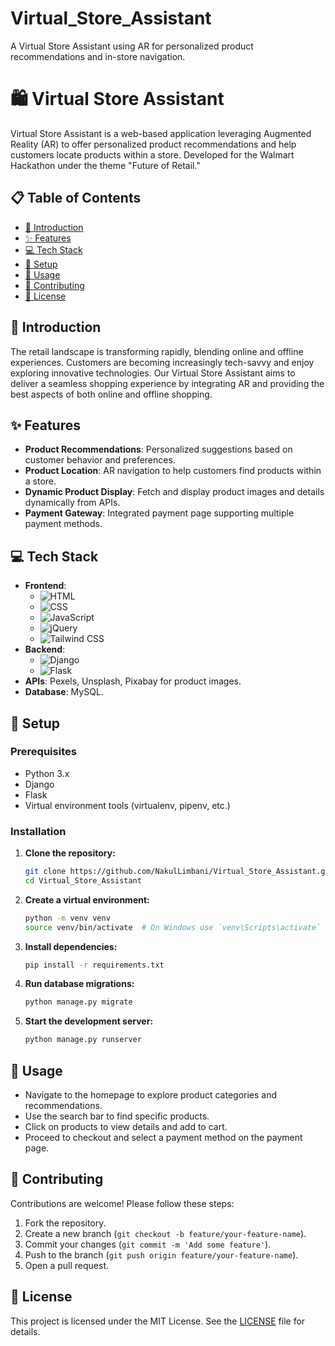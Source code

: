 # Virtual_Store_Assistant
A Virtual Store Assistant using AR for personalized product recommendations and in-store navigation.

# 🛍️ Virtual Store Assistant

Virtual Store Assistant is a web-based application leveraging Augmented Reality (AR) to offer personalized product recommendations and help customers locate products within a store. Developed for the Walmart Hackathon under the theme "Future of Retail."

## 📋 Table of Contents

- [📖 Introduction](#-introduction)
- [✨ Features](#-features)
- [💻 Tech Stack](#-tech-stack)
- [🚀 Setup](#-setup)
- [🔧 Usage](#-usage)
- [🤝 Contributing](#-contributing)
- [📜 License](#-license)

## 📖 Introduction

The retail landscape is transforming rapidly, blending online and offline experiences. Customers are becoming increasingly tech-savvy and enjoy exploring innovative technologies. Our Virtual Store Assistant aims to deliver a seamless shopping experience by integrating AR and providing the best aspects of both online and offline shopping.

## ✨ Features

- **Product Recommendations**: Personalized suggestions based on customer behavior and preferences.
- **Product Location**: AR navigation to help customers find products within a store.
- **Dynamic Product Display**: Fetch and display product images and details dynamically from APIs.
- **Payment Gateway**: Integrated payment page supporting multiple payment methods.

## 💻 Tech Stack

- **Frontend**: 
  - ![HTML](https://img.shields.io/badge/HTML-239120?style=for-the-badge&logo=html5&logoColor=white)
  - ![CSS](https://img.shields.io/badge/CSS-239120?style=for-the-badge&logo=css3&logoColor=white)
  - ![JavaScript](https://img.shields.io/badge/JavaScript-F7DF1E?style=for-the-badge&logo=javascript&logoColor=black)
  - ![jQuery](https://img.shields.io/badge/jQuery-0769AD?style=for-the-badge&logo=jquery&logoColor=white)
  - ![Tailwind CSS](https://img.shields.io/badge/Tailwind_CSS-38B2AC?style=for-the-badge&logo=tailwind-css&logoColor=white)
- **Backend**: 
  - ![Django](https://img.shields.io/badge/Django-092E20?style=for-the-badge&logo=django&logoColor=white)
  - ![Flask](https://img.shields.io/badge/Flask-000000?style=for-the-badge&logo=flask&logoColor=white)
- **APIs**: Pexels, Unsplash, Pixabay for product images.
- **Database**: MySQL.

## 🚀 Setup

### Prerequisites

- Python 3.x
- Django
- Flask
- Virtual environment tools (virtualenv, pipenv, etc.)

### Installation

1. **Clone the repository:**
    ```sh
    git clone https://github.com/NakulLimbani/Virtual_Store_Assistant.git
    cd Virtual_Store_Assistant
    ```

2. **Create a virtual environment:**
    ```sh
    python -m venv venv
    source venv/bin/activate  # On Windows use `venv\Scripts\activate`
    ```

3. **Install dependencies:**
    ```sh
    pip install -r requirements.txt
    ```

4. **Run database migrations:**
    ```sh
    python manage.py migrate
    ```

5. **Start the development server:**
    ```sh
    python manage.py runserver
    ```

## 🔧 Usage

- Navigate to the homepage to explore product categories and recommendations.
- Use the search bar to find specific products.
- Click on products to view details and add to cart.
- Proceed to checkout and select a payment method on the payment page.

## 🤝 Contributing

Contributions are welcome! Please follow these steps:

1. Fork the repository.
2. Create a new branch (`git checkout -b feature/your-feature-name`).
3. Commit your changes (`git commit -m 'Add some feature'`).
4. Push to the branch (`git push origin feature/your-feature-name`).
5. Open a pull request.

## 📜 License

This project is licensed under the MIT License. See the [LICENSE](LICENSE) file for details.
